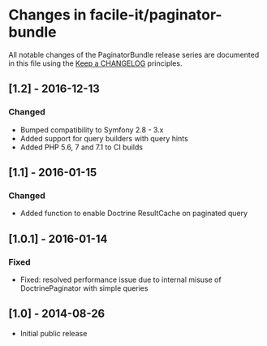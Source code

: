 # Changes in facile-it/paginator-bundle

All notable changes of the PaginatorBundle release series are documented in this file using the [Keep a CHANGELOG](http://keepachangelog.com/) principles.


## [1.2] - 2016-12-13

### Changed

* Bumped compatibility to Symfony 2.8 - 3.x
* Added support for query builders with query hints
* Added PHP 5.6, 7 and 7.1 to CI builds

## [1.1] - 2016-01-15

### Changed

* Added function to enable Doctrine ResultCache on paginated query

## [1.0.1] - 2016-01-14

### Fixed

* Fixed: resolved performance issue due to internal misuse of DoctrinePaginator with simple queries 

## [1.0] - 2014-08-26

* Initial public release
